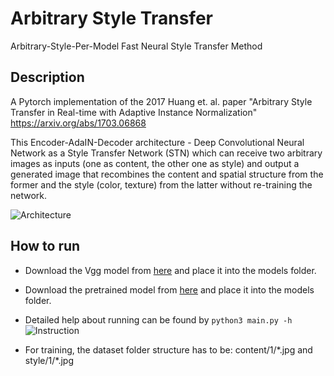 # Arbitrary Style Transfer
Arbitrary-Style-Per-Model Fast Neural Style Transfer Method

## Description
A Pytorch implementation of the 2017 Huang et. al. paper "Arbitrary Style Transfer in Real-time with Adaptive Instance Normalization" https://arxiv.org/abs/1703.06868 

This Encoder-AdaIN-Decoder architecture - Deep Convolutional Neural Network as a Style Transfer Network (STN) which can receive two arbitrary images as inputs (one as content, the other one as style) and output a generated image that recombines the content and spatial structure from the former and the style (color, texture) from the latter without re-training the network.

![Architecture](https://res.cloudinary.com/ab1cloud/image/upload/v1619285817/Architecture_iynmgq.png)


## How to run
- Download the Vgg model from [here](https://drive.google.com/file/d/1yOy1mWOa3dY-lpj8IZUIDayUnBuHKNx0/view?usp=sharing) and place it into the models folder.
- Download the pretrained model from [here](https://drive.google.com/file/d/18AtLdqyAjLD54RRIfwhcq9g80CYzrWqA/view?usp=sharing) and place it into the models folder.
- Detailed help about running can be found by `python3 main.py -h`
![Instruction](https://res.cloudinary.com/ab1cloud/image/upload/v1619285817/Instruction_a2w21w.png)

- For training, the dataset folder structure has to be: content/1/\*.jpg and style/1/\*.jpg